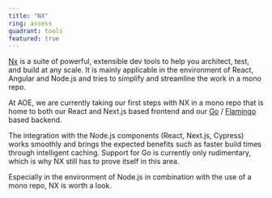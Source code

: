 ```yaml
---
title: "NX"
ring: assess
quadrant: tools
featured: true
---
```


[Nx](https://nx.dev/) is a suite of powerful, extensible dev tools to help you architect, test, and build at any scale.
It is mainly applicable in the environment of React, Angular and Node.js and tries to simplify and streamline the work in a mono repo.

At AOE, we are currently taking our first steps with NX in a mono repo that is home to both our React and Next.js based frontend and our [Go](/languages-and-frameworks/go-lang.html) / [Flamingo](/languages-and-frameworks/flamingo.html) based backend.

The integration with the Node.js components (React, Next.js, Cypress) works smoothly and brings the expected benefits such as faster build times through intelligent caching.
Support for Go is currently only rudimentary, which is why NX still has to prove itself in this area.

Especially in the environment of Node.js in combination with the use of a mono repo, NX is worth a look.
